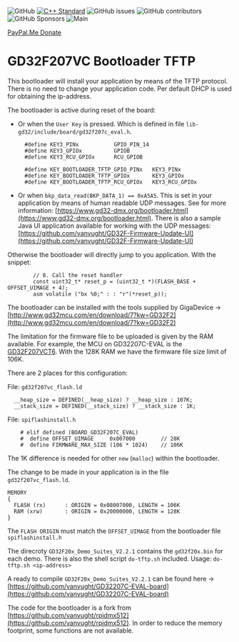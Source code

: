 ![GitHub](https://img.shields.io/github/license/vanvught/GD32207C-EVAL-board-Bootloader-TFTP)
[![C++ Standard](https://img.shields.io/badge/C%2B%2B-11-blue.svg)](https://img.shields.io/badge/C%2B%2B-11%-blue.svg)
![GitHub issues](https://img.shields.io/github/issues-raw/vanvught/GD32207C-EVAL-board-Bootloader-TFTP)
![GitHub contributors](https://img.shields.io/github/contributors/vanvught/GD32207C-EVAL-board-Bootloader-TFTP)
![GitHub Sponsors](https://img.shields.io/github/sponsors/vanvught)
![Main](https://github.com/vanvught/GD32207C-EVAL-board-Bootloader-TFTP/actions/workflows/c-cpp.yml/badge.svg?branch=main)

[PayPal.Me Donate](https://paypal.me/AvanVught?locale.x=nl_NL)

# GD32F207VC Bootloader TFTP

This bootloader will install your application by means of the TFTP protocol. There is no need to change your application code. 
Per default DHCP is used for obtaining the ip-address.

The bootloader is active during reset of the board:

* Or when the `User Key` is pressed. Which is defined in file `lib-gd32/include/board/gd32f207c_eval.h`. 
	
		#define KEY3_PINx			GPIO_PIN_14
		#define KEY3_GPIOx			GPIOB
		#define KEY3_RCU_GPIOx		RCU_GPIOB
		
		#define KEY_BOOTLOADER_TFTP_GPIO_PINx	KEY3_PINx
		#define KEY_BOOTLOADER_TFTP_GPIOx		KEY3_GPIOx
		#define KEY_BOOTLOADER_TFTP_RCU_GPIOx	KEY3_RCU_GPIOx

* Or when `bkp_data_read(BKP_DATA_1) == 0xA5A5`. This is set in your application by means of human readable UDP messages. See for more information: [https://www.gd32-dmx.org/bootloader.html](https://www.gd32-dmx.org/bootloader.html). There is also a sample Java UI application available for working with the UDP messages: [https://github.com/vanvught/GD32F-Firmware-Update-UI](https://github.com/vanvught/GD32F-Firmware-Update-UI)

Otherwise the bootloader will directly jump to you application. With the snippet: 

	    	// 8. Call the reset handler
	    	const uint32_t* reset_p = (uint32_t *)(FLASH_BASE + OFFSET_UIMAGE + 4);
	    	asm volatile ("bx %0;" : : "r"(*reset_p));

The bootloader can be installed with the tools supplied by GigaDevice -> [http://www.gd32mcu.com/en/download/7?kw=GD32F2](http://www.gd32mcu.com/en/download/7?kw=GD32F2)

The limitation for the firmware file to be uploaded is given by the RAM available. For example, the MCU on GD32207C-EVAL is the [GD32F207VCT6](https://www.gigadevice.com/microcontroller/gd32f207vct6/). With the 128K RAM we have the firmware file size limit of 106K.

There are 2 places for this configuration:

File: `gd32f207vc_flash.ld`

	  __heap_size = DEFINED(__heap_size) ? __heap_size : 107K;
	  __stack_size = DEFINED(__stack_size) ? __stack_size : 1K;

File: `spiflashinstall.h`

		# elif defined (BOARD_GD32F207C_EVAL)
		#  define OFFSET_UIMAGE		0x007000		// 28K
		#  define FIRMWARE_MAX_SIZE (106 * 1024)	// 106K

The 1K difference is needed for other `new` (`malloc`) within the bootloader.

The change to be made in your application is in the file `gd32f207vc_flash.ld`. 

	MEMORY
	{
	  FLASH (rx)      : ORIGIN = 0x08007000, LENGTH = 106K
	  RAM (xrw)       : ORIGIN = 0x20000000, LENGTH = 128K
	}
	
The `FLASH ORIGIN` must match the `OFFSET_UIMAGE` from the bootloader file `spiflashinstall.h`

The direcroty `GD32F20x_Demo_Suites_V2.2.1` contains the `gd32f20x.bin` for each demo. There is also the shell script `do-tftp.sh` included. 
Usage: `do-tftp.sh <ip-address>` 

A ready to compile `GD32F20x_Demo_Suites_V2.2.1` can be found here -> [https://github.com/vanvught/GD32207C-EVAL-board](https://github.com/vanvught/GD32207C-EVAL-board)

The code for the bootloader is a fork from [https://github.com/vanvught/rpidmx512](https://github.com/vanvught/rpidmx512). In order to reduce the memory footprint, some functions are not available. 